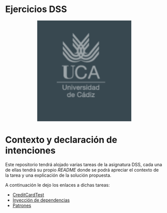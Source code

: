 # Ejercicios DSS

<p align="center">
<img src="Imagenes/uca.png" alt="JuveYell" width="300px" >
</p>

# Contexto y declaración de intenciones

Este repositorio tendrá alojado varias tareas de la asignatura DSS, cada una de ellas tendrá su propio *README* donde se podrá apreciar el contexto de la tarea y una explicación de la solución propuesta.

A continuación le dejo los enlaces a dichas tareas:

- [CreditCardTest](/Ejercicios/CreditCardTest/)
- [Inyección de dependencias](/Ejercicios/InyeccionDependencias/)
- [Patrones](/Ejercicios/Distribuidora/)